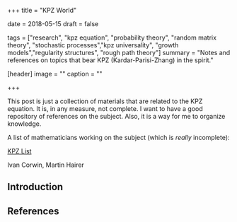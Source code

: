 +++
title = "KPZ World"

date = 2018-05-15
draft = false

tags = ["research", "kpz equation", "probability theory", "random matrix theory", "stochastic processes","kpz universality", "growth models","regularity structures", "rough path theory"]
summary = "Notes and references on topics that bear KPZ (Kardar-Parisi-Zhang) in the spirit."

[header]
image = ""
caption = ""

+++

This post is just a collection of materials that are related to the KPZ equation. It is, in any measure, not complete. I want to have a good repository of references on the subject. Also, it is a way for me to organize knowledge. 

A list of mathematicians working on the subject (which is _really_ incomplete): 
<div class="accordion">
<div class="accordion-section">
<a class="accordion-section-title" href="#mathlist">KPZ List</a>
<div id="mathlist" class="accordion-section-content">
<p>Ivan Corwin, Martin Hairer</p>
</div><!--end .accordion-section-content-->
</div><!--end .accordion-section-->
</div><!--end .accordion-->

## Introduction

## References

